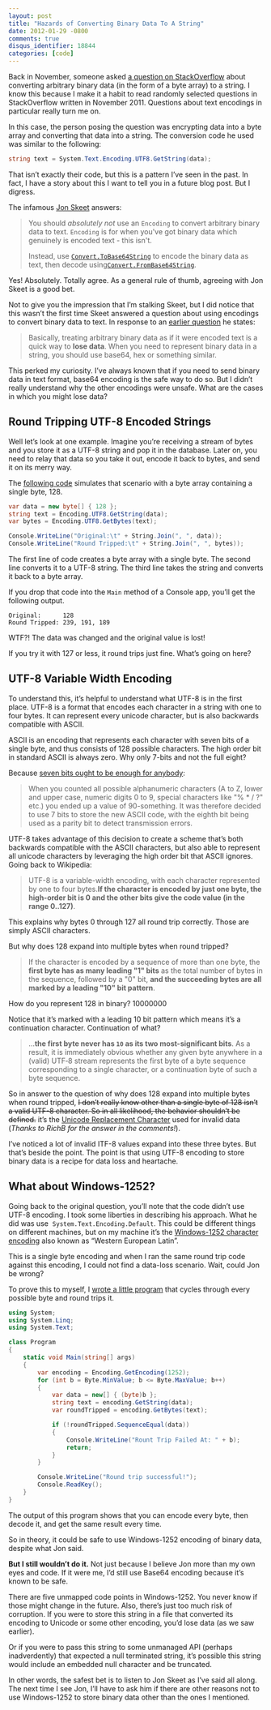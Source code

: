 ```yaml
---
layout: post
title: "Hazards of Converting Binary Data To A String"
date: 2012-01-29 -0800
comments: true
disqus_identifier: 18844
categories: [code]
---
```

Back in November, someone asked [a question on
StackOverflow](http://stackoverflow.com/questions/7996955/encoding-to-use-to-convert-bytes-array-to-string-and-vice-versa "Converting bytes to a string")
about converting arbitrary binary data (in the form of a byte array) to
a string. I know this because I make it a habit to read randomly
selected questions in StackOverflow written in November 2011. Questions
about text encodings in particular really turn me on.

In this case, the person posing the question was encrypting data into a
byte array and converting that data into a string. The conversion code
he used was similar to the following:

```csharp
string text = System.Text.Encoding.UTF8.GetString(data);
```

That isn’t exactly their code, but this is a pattern I’ve seen in the
past. In fact, I have a story about this I want to tell you in a future
blog post. But I digress.

The infamous [Jon Skeet](http://msmvps.com/blogs/jon_skeet/ "Jon Skeet")
answers:

> You should *absolutely not* use an `Encoding` to convert arbitrary
> binary data to text. `Encoding` is for when you've got binary data
> which genuinely is encoded text - this isn't.
>
> Instead, use
> [`Convert.ToBase64String`](http://msdn.microsoft.com/en-us/library/system.convert.tobase64string.aspx)
> to encode the binary data as text, then decode
> using[`Convert.FromBase64String`](http://msdn.microsoft.com/en-us/library/system.convert.frombase64string.aspx).

Yes! Absolutely. Totally agree. As a general rule of thumb, agreeing
with Jon Skeet is a good bet.

Not to give you the impression that I’m stalking Skeet, but I did notice
that this wasn’t the first time Skeet answered a question about using
encodings to convert binary data to text. In response to an [earlier
question](http://stackoverflow.com/questions/5915520/store-binary-data-string-into-byte-array-using-c-sharp "Store binary data string into a byte array")
he states:

> Basically, treating arbitrary binary data as if it were encoded text
> is a quick way to **lose data**. When you need to represent binary
> data in a string, you should use base64, hex or something similar.

This perked my curiosity. I’ve always known that if you need to send
binary data in text format, base64 encoding is the safe way to do so.
But I didn’t really understand why the other encodings were unsafe. What
are the cases in which you might lose data?

Round Tripping UTF-8 Encoded Strings
------------------------------------

Well let’s look at one example. Imagine you’re receiving a stream of
bytes and you store it as a UTF-8 string and pop it in the database.
Later on, you need to relay that data so you take it out, encode it back
to bytes, and send it on its merry way.

The [following code](https://gist.github.com/1702906 "As a gist")
simulates that scenario with a byte array containing a single byte, 128.

```csharp
var data = new byte[] { 128 };
string text = Encoding.UTF8.GetString(data);
var bytes = Encoding.UTF8.GetBytes(text);

Console.WriteLine("Original:\t" + String.Join(", ", data));
Console.WriteLine("Round Tripped:\t" + String.Join(", ", bytes));
```

The first line of code creates a byte array with a single byte. The
second line converts it to a UTF-8 string. The third line takes the
string and converts it back to a byte array.

If you drop that code into the `Main` method of a Console app, you’ll
get the following output.

    Original:      128
    Round Tripped: 239, 191, 189

WTF?! The data was changed and the original value is lost!

If you try it with 127 or less, it round trips just fine. What’s going
on here?

UTF-8 Variable Width Encoding
-----------------------------

To understand this, it’s helpful to understand what UTF-8 is in the
first place. UTF-8 is a format that encodes each character in a string
with one to four bytes. It can represent every unicode character, but is
also backwards compatible with ASCII.

ASCII is an encoding that represents each character with seven bits of a
single byte, and thus consists of 128 possible characters. The high
order bit in standard ASCII is always zero. Why only 7-bits and not the
full eight?

Because [seven bits ought to be enough for
anybody](http://www.neurophys.wisc.edu/comp/docs/ascii/ "ASCII Table 7-bit"):

> When you counted all possible alphanumeric characters (A to Z, lower
> and upper case, numeric digits 0 to 9, special characters like "% \* /
> ?" etc.) you ended up a value of 90-something. It was therefore
> decided to use 7 bits to store the new ASCII code, with the eighth bit
> being used as a parity bit to detect transmission errors.

UTF-8 takes advantage of this decision to create a scheme that’s both
backwards compatible with the ASCII characters, but also able to
represent all unicode characters by leveraging the high order bit that
ASCII ignores. Going back to Wikipedia:

> UTF-8 is a variable-width encoding, with each character represented by
> one to four bytes.**If the character is encoded by just one byte, the
> high-order bit is 0 and the other bits give the code value (in the
> range 0..127)**.

This explains why bytes 0 through 127 all round trip correctly. Those
are simply ASCII characters.

But why does 128 expand into multiple bytes when round tripped?

> If the character is encoded by a sequence of more than one byte, the
> **first byte has as many leading "1" bits** as the total number of
> bytes in the sequence, followed by a "0" bit, **and the succeeding
> bytes are all marked by a leading "10" bit pattern**.

How do you represent 128 in binary? 10000000

Notice that it’s marked with a leading 10 bit pattern which means it’s a
continuation character. Continuation of what?

> …**the first byte never has `10` as its two most-significant bits**.
> As a result, it is immediately obvious whether any given byte anywhere
> in a (valid) UTF‑8 stream represents the first byte of a byte sequence
> corresponding to a single character, or a continuation byte of such a
> byte sequence.

So in answer to the question of why does 128 expand into multiple bytes
when round tripped, ~~I don’t really know other than a single byte of
128 isn’t a valid UTF-8 character. So in all likelihood, the behavior
shouldn’t be defined.~~ it’s the [Unicode Replacement
Character](http://en.wikipedia.org/wiki/Specials_(Unicode_block)#Replacement_character "Unicode Replacement Character")
used for invalid data (*Thanks to RichB for the answer in the
comments!*).

I’ve noticed a lot of invalid ITF-8 values expand into these three
bytes. But that’s beside the point. The point is that using UTF-8
encoding to store binary data is a recipe for data loss and heartache.

What about Windows-1252?
------------------------

Going back to the original question, you’ll note that the code didn’t
use UTF-8 encoding. I took some liberties in describing his approach.
What he did was use  `System.Text.Encoding.Default`. This could be
different things on different machines, but on my machine it’s the
[Windows-1252 character
encoding](http://en.wikipedia.org/wiki/Windows-1252 "Windows-1252 character enconding")
also known as “Western European Latin”.

This is a single byte encoding and when I ran the same round trip code
against this encoding, I could not find a data-loss scenario. Wait,
could Jon be wrong?

To prove this to myself, I [wrote a little
program](https://gist.github.com/1702966 "Console app") that cycles
through every possible byte and round trips it.

```csharp
using System;
using System.Linq;
using System.Text;

class Program
{
    static void Main(string[] args)
    {
        var encoding = Encoding.GetEncoding(1252);
        for (int b = Byte.MinValue; b <= Byte.MaxValue; b++)
        {
            var data = new[] { (byte)b };
            string text = encoding.GetString(data);
            var roundTripped = encoding.GetBytes(text);

            if (!roundTripped.SequenceEqual(data))
            {
                Console.WriteLine("Rount Trip Failed At: " + b);
                return;
            }
        }

        Console.WriteLine("Round trip successful!");
        Console.ReadKey();
    }
}
```

The output of this program shows that you can encode every byte, then
decode it, and get the same result every time.

So in theory, it could be safe to use Windows-1252 encoding of binary
data, despite what Jon said.

**But I still wouldn’t do it.** Not just because I believe Jon more than
my own eyes and code. If it were me, I’d still use Base64 encoding
because it’s known to be safe.

There are five unmapped code points in Windows-1252. You never know if
those might change in the future. Also, there’s just too much risk of
corruption. If you were to store this string in a file that converted
its encoding to Unicode or some other encoding, you’d lose data (as we
saw earlier).

Or if you were to pass this string to some unmanaged API (perhaps
inadverdently) that expected a null terminated string, it’s possible
this string would include an embedded null character and be truncated.

In other words, the safest bet is to listen to Jon Skeet as I’ve said
all along. The next time I see Jon, I’ll have to ask him if there are
other reasons not to use Windows-1252 to store binary data other than
the ones I mentioned.

